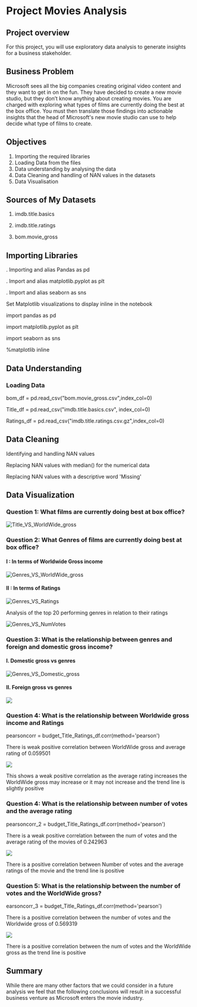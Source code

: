 #                          Project Movies Analysis
## Project overview

For this project, you will use exploratory data analysis to generate insights for a business stakeholder.


## Business Problem

Microsoft sees all the big companies creating original video content and they want to get in on the fun. They have decided to create a new movie studio, but they don’t know anything about creating movies. You are charged with exploring what types of films are currently doing the best at the box office. You must then translate those findings into actionable insights that the head of Microsoft's new movie studio can use to help decide what type of films to create.


## Objectives

1. Importing the required libraries
2. Loading Data from the files
3. Data understanding by analysing the data
4. Data Cleaning and handling of NAN values in the datasets
5. Data Visualisation 

## Sources of My Datasets

1. imdb.title.basics

2. imdb.title.ratings

3. bom.movie_gross

## Importing Libraries

. Importing and alias Pandas as pd

. Import and alias matplotlib.pyplot as plt

. Import and alias seaborn as sns

Set Matplotlib visualizations to display inline in the notebook

<p>import pandas as pd</p>

<p>import matplotlib.pyplot as plt</p>

<p>import seaborn as sns</p>

<p>%matplotlib inline</p>

## Data Understanding

### Loading Data

<p>bom_df = pd.read_csv("bom.movie_gross.csv",index_col=0)</p>

<p>Title_df = pd.read_csv("imdb.title.basics.csv", index_col=0)</p>

<p>Ratings_df = pd.read_csv("imdb.title.ratings.csv.gz",index_col=0)</p>


## Data Cleaning

<p> Identifying and handling NAN values </p>

<p> Replacing NAN values with median() for the numerical data </p>

<p> Replacing NAN values with a descriptive word 'Missing' </p>

## Data Visualization

###  Question 1: What films are currently doing best at box office?


<img src="Title_VS_WorldWide_gross.png" alt="Title_VS_WorldWide_gross">


### Question 2: What Genres of films are currently doing best at box office?

#### I : In terms of Worldwide Gross income


<img src="Genres_VS_WorldWide_gross.png" alt="Genres_VS_WorldWide_gross">


#### II : In terms of Ratings


<img src="Genres_VS_Ratings.png" alt="Genres_VS_Ratings">

<p>Analysis of the top 20 performing genres in relation to their ratings</p>


<img src="Genres_VS_NumVotes.png" alt="Genres_VS_NumVotes">

### Question 3: What is the relationship between genres and foreign and domestic gross income?

#### I. Domestic gross vs genres



<img src="Genres_VS_Domestic_gross.png" alt="Genres_VS_Domestic_gross">


#### II. Foreign gross vs genres


<img src="Genres_VS_foreign_gross.png">


### Question 4: What is the relationship between Worldwide gross income and Ratings

<p>pearsoncorr = budget_Title_Ratings_df.corr(method='pearson')</p>

<p>There is weak positive correlation between WorldWide gross and average rating of 0.059501</p>	



<img src="Scatter_WorldWide_gross_VS_Ratings.png">

<p>This shows a weak positive correlation as the average rating increases the WorldWide gross may increase or it may not increase and the trend line is slightly positive</p>

### Question 4: What is the relationship between number of votes and the average rating

<p>pearsoncorr_2 = budget_Title_Ratings_df.corr(method='pearson')</p>


<p>There is a weak positive correlation between the num of votes and the average rating of the movies of 0.242963</p>



<img src="Scatter_NumVotes_VS_Ratings.png">

<p>There is a positive correlation between Number of votes and the average ratings of the movie and the trend line is positive</p>

### Question 5: What is the relationship between the number of votes and the WorldWide gross?

<p>earsoncorr_3 = budget_Title_Ratings_df.corr(method='pearson')</p>


<p>There is a positive correlation between the number of votes and the Worldwide gross of 0.569319</p>


<img src="Scatter_NumVotes_VS_WorldWide_gross.png">

<p>There is a positive correlation between the num of votes and the WorldWide gross as the trend line is positive</p>

## Summary

While there are many other factors that we could consider in a future analysis we feel that the following conclusions will result in a successful business venture as Microsoft enters the movie industry.
